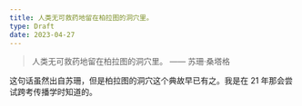 ```yaml
---
title: 人类无可救药地留在柏拉图的洞穴里。
type: Draft
date: 2023-04-27
---
```


> 人类无可救药地留在柏拉图的洞穴里。
> —— 苏珊·桑塔格

这句话虽然出自苏珊，但是柏拉图的洞穴这个典故早已有之。我是在 21 年那会尝试跨考传播学时知道的。


